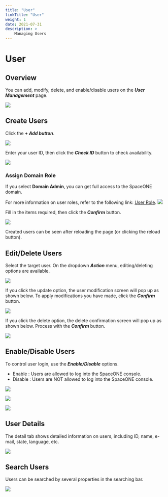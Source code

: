 ```yaml
---
title: "User"
linkTitle: "User"
weight: 1
date: 2021-07-31
description: >
    Managing Users
---
```


# User

## Overview

You can add, modify, delete, and enable/disable users on the _**User Management**_ page.

![](/docs/using_spaceone_console/admin_guide/identity/user_img/user_img_01.png)

 

## Create Users

Click the _**+ Add button**_. 

![](/docs/using_spaceone_console/admin_guide/identity/user_img/user_img_02.png)

Enter your user ID, then click the _**Check ID**_ button to check availability.

![](/docs/using_spaceone_console/admin_guide/identity/user_img/user_img_03.png)


### Assign Domain Role

If you select **Domain Admin**, you can get full access to the SpaceONE domain.

For more information on user roles, refer to the following link: [User Role](/docs/using_spaceone_console/advanced_topics/user-role).
![](/docs/using_spaceone_console/admin_guide/identity/user_img/user_img_04.png)


Fill in the items required, then click the _**Confirm**_ button.

![](/docs/using_spaceone_console/admin_guide/identity/user_img/user_img_05.png)

Created users can be seen after reloading the page \(or clicking the reload button\).

## Edit/Delete Users

Select the target user. On the dropdown _**Action**_ menu, editing/deleting options are available.

![](/docs/using_spaceone_console/admin_guide/identity/user_img/user_img_06.png)

If you click the update option, the user modification screen will pop up as shown below. To apply modifications you have made, click the _**Confirm**_ button.

![](/docs/using_spaceone_console/admin_guide/identity/user_img/user_img_07.png)

If you click the delete option, the delete confirmation screen will pop up as shown below. Process with the _**Confirm**_ button.

![](/docs/using_spaceone_console/admin_guide/identity/user_img/user_img_08.png)

## Enable/Disable Users

To control user login, use the _**Enable/Disable**_ options.

* Enable : Users are allowed to log into the SpaceONE console.
* Disable : Users are NOT allowed to log into the SpaceONE console. 

![](/docs/using_spaceone_console/admin_guide/identity/user_img/user_img_09.png)

![](/docs/using_spaceone_console/admin_guide/identity/user_img/user_img_10.png)

![](/docs/using_spaceone_console/admin_guide/identity/user_img/user_img_11.png)

## User Details

The detail tab shows detailed information on users, including ID, name, e-mail, state, language, etc.

![](/docs/using_spaceone_console/admin_guide/identity/user_img/user_img_12.png)

## Search Users

Users can be searched by several properties in the searching bar.

![](/docs/using_spaceone_console/admin_guide/identity/user_img/user_img_13.png)



